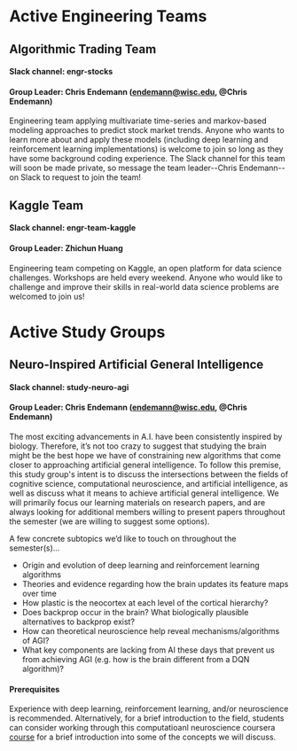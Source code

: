 # Active Engineering Teams

## Algorithmic Trading Team
#### Slack channel: engr-stocks
#### Group Leader: Chris Endemann (endemann@wisc.edu, @Chris Endemann)
Engineering team applying multivariate time-series and markov-based modeling approaches to predict stock market trends. Anyone who wants to learn more about and apply these models (including deep learning and reinforcement learning implementations) is welcome to join so long as they have some background coding experience. The Slack channel for this team will soon be made private, so message the team leader--Chris Endemann--on Slack to request to join the team!

## Kaggle Team
#### Slack channel: engr-team-kaggle
#### Group Leader: Zhichun Huang
Engineering team competing on Kaggle, an open platform for data science challenges. Workshops are held every weekend. Anyone who would like to challenge and improve their skills in real-world data science problems are welcomed to join us!



# Active Study Groups

## Neuro-Inspired Artificial General Intelligence
#### Slack channel: study-neuro-agi
#### Group Leader: Chris Endemann (endemann@wisc.edu, @Chris Endemann)
The most exciting advancements in A.I. have been consistently inspired by biology. Therefore, it’s not too crazy to suggest that studying the brain might be the best hope we have of constraining new algorithms that come closer to approaching artificial general intelligence. To follow this premise, this study group's intent is to discuss the intersections between the fields of cognitive science, computational neuroscience, and artificial intelligence, as well as discuss what it means to achieve artificial general intelligence. We will primarily focus our learning materials on research papers, and are always looking for additional members willing to present papers throughout the semester (we are willing to suggest some options).

A few concrete subtopics we’d like to touch on throughout the semester(s)…
- Origin and evolution of deep learning and reinforcement learning algorithms
- Theories and evidence regarding how the brain updates its feature maps over time
- How plastic is the neocortex at each level of the cortical hierarchy?
- Does backprop occur in the brain? What biologically plausible alternatives to backprop exist?
- How can theoretical neuroscience help reveal mechanisms/algorithms of AGI?
- What key components are lacking from AI these days that prevent us from achieving AGI (e.g. how is the brain different from a DQN algorithm)?

#### Prerequisites
Experience with deep learning, reinforcement learning, and/or neuroscience is recommended. Alternatively, for a brief introduction to the field, students can consider working through this computatioanl neuroscience coursera [course](https://www.coursera.org/learn/computational-neuroscience#syllabus) for a brief introduction into some of the concepts we will discuss.
